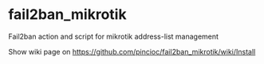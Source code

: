 # fail2ban_mikrotik
Fail2ban action and script for mikrotik address-list management

Show wiki page on https://github.com/pincioc/fail2ban_mikrotik/wiki/Install
